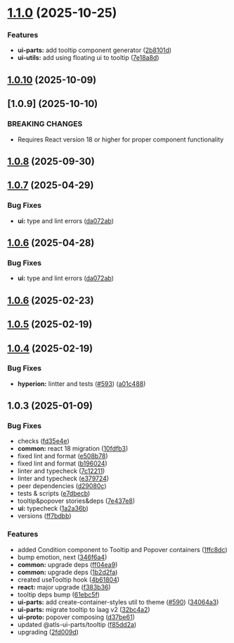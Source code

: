 

# [1.1.0](https://github.com/atls/hyperion/compare/@atls-ui-parts/tooltip@1.0.10...@atls-ui-parts/tooltip@1.1.0) (2025-10-25)


### Features


* **ui-parts:** add tooltip component generator ([2b8101d](https://github.com/atls/hyperion/commit/2b8101dbe4daf9c46cb621b66a5640b5242666c2))
* **ui-utils:** add using floating ui to tooltip ([7e18a8d](https://github.com/atls/hyperion/commit/7e18a8dd0a662a07c91e22dfc655e90a7ce401b0))





## [1.0.10](https://github.com/atls/hyperion/compare/@atls-ui-parts/tooltip@1.0.8...@atls-ui-parts/tooltip@1.0.10) (2025-10-09)








## [1.0.9] (2025-10-10)


### BREAKING CHANGES


* Requires React version 18 or higher for proper component functionality


## [1.0.8](https://github.com/atls/hyperion/compare/@atls-ui-parts/tooltip@1.0.7...@atls-ui-parts/tooltip@1.0.8) (2025-09-30)






## [1.0.7](https://github.com/atls/hyperion/compare/@atls-ui-parts/tooltip@1.0.6...@atls-ui-parts/tooltip@1.0.7) (2025-04-29)


### Bug Fixes


* **ui:** type and lint errors ([da072ab](https://github.com/atls/hyperion/commit/da072abf91f465b4a6f0b736e2b26c78a2891d1d))





## [1.0.6](https://github.com/atls/hyperion/compare/@atls-ui-parts/tooltip@1.0.6...@atls-ui-parts/tooltip@1.0.6) (2025-04-28)


### Bug Fixes


* **ui:** type and lint errors ([da072ab](https://github.com/atls/hyperion/commit/da072abf91f465b4a6f0b736e2b26c78a2891d1d))





## [1.0.6](https://github.com/atls/hyperion/compare/@atls-ui-parts/tooltip@1.0.5...@atls-ui-parts/tooltip@1.0.6) (2025-02-23)






## [1.0.5](https://github.com/atls/hyperion/compare/@atls-ui-parts/tooltip@1.0.4...@atls-ui-parts/tooltip@1.0.5) (2025-02-19)






## [1.0.4](https://github.com/atls/hyperion/compare/@atls-ui-parts/tooltip@1.0.3...@atls-ui-parts/tooltip@1.0.4) (2025-02-19)


### Bug Fixes


* **hyperion:** lintter and tests ([#593](https://github.com/atls/hyperion/issues/593)) ([a01c488](https://github.com/atls/hyperion/commit/a01c488064d6386f754aafd2eecb28a19396635e))





## 1.0.3 (2025-01-09)


### Bug Fixes


* checks ([fd35e4e](https://github.com/atls/hyperion/commit/fd35e4e5ee760fed44fc51d0dfc1d3fffaa27a9c))
* **common:** react 18 migration ([10fdfb3](https://github.com/atls/hyperion/commit/10fdfb33f8bd5255ee29a03c52bd762d1fec029c))
* fixed lint and format ([e508b78](https://github.com/atls/hyperion/commit/e508b7867fa8547f3beeae2f26d592114c58f455))
* fixed lint and format ([b196024](https://github.com/atls/hyperion/commit/b196024a069ba525cada15b69237d530a9965082))
* linter and typecheck ([7c12211](https://github.com/atls/hyperion/commit/7c122114184b40e9a06e6404489b23e0ba3ee5d4))
* linter and typecheck ([e379724](https://github.com/atls/hyperion/commit/e379724b7dbf3c8cba2b0b94647239b0b37c5fb8))
* peer dependencies ([d29080c](https://github.com/atls/hyperion/commit/d29080cb0950b04e65ab7755571e350d3450b4dd))
* tests & scripts ([e7dbecb](https://github.com/atls/hyperion/commit/e7dbecb12718ed243206a1ef92bbd4c45e026dbe))
* tooltip&popover stories&deps ([7e437e8](https://github.com/atls/hyperion/commit/7e437e826bf52a20cd16b84e3dec991b76ffdd99))
* **ui:** typecheck ([1a2a36b](https://github.com/atls/hyperion/commit/1a2a36b8baeececd0b929dcdb94da3d38ae8ad1e))
* versions ([ff7bdbb](https://github.com/atls/hyperion/commit/ff7bdbb281c9f6e732b06461a0c633c8cc010e46))

### Features


* added Condition component to Tooltip and Popover containers ([1ffc8dc](https://github.com/atls/hyperion/commit/1ffc8dcdc1373135dc6d9397a33616c4139f9bd7))
* bump emotion, next ([346f6a4](https://github.com/atls/hyperion/commit/346f6a43978912f3be4b09031933ab2a572907b2))
* **common:** upgrade deps ([ff04ea9](https://github.com/atls/hyperion/commit/ff04ea97e10efa26d27a27c37337e5afc62e47bb))
* **common:** upgrade deps ([1b2d2fa](https://github.com/atls/hyperion/commit/1b2d2fac134ec0c834b9410dcf783d2a80278691))
* created useTooltip hook ([4b61804](https://github.com/atls/hyperion/commit/4b61804b31f60d933afbfe12fb7a355e70e52d93))
* **react:** major upgrade ([f383b36](https://github.com/atls/hyperion/commit/f383b36618f9daa1b137b394de7a55a03bec25b4))
* tooltip deps bump ([61ebc5f](https://github.com/atls/hyperion/commit/61ebc5f63767ffa0da8c74a6589fb40404a572fc))
* **ui-parts:** add create-container-styles util to theme ([#590](https://github.com/atls/hyperion/issues/590)) ([34064a3](https://github.com/atls/hyperion/commit/34064a384192b781fd6d667857f568d4f42228a4))
* **ui-parts:** migrate tooltip to laag v2 ([32bc4a2](https://github.com/atls/hyperion/commit/32bc4a27f4190c29e1502006aa848f5a2f0703f9))
* **ui-proto:** popover composing ([d37be61](https://github.com/atls/hyperion/commit/d37be614160b9cf23f10c66f4a654cc4ab0e610d))
* updated @atls-ui-parts/tooltip ([f85dd2a](https://github.com/atls/hyperion/commit/f85dd2a193ffe349bbd029d1a9696150fbabd86b))
* upgrading ([2fd009d](https://github.com/atls/hyperion/commit/2fd009d9b9fcf0440e865f48ad8571adda170de6))


